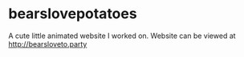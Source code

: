# bearslovepotatoes
A cute little animated website I worked on. Website can be viewed at http://bearsloveto.party
